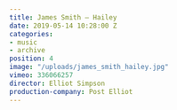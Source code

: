 ```yaml
---
title: James Smith — Hailey
date: 2019-05-14 10:28:00 Z
categories:
- music
- archive
position: 4
image: "/uploads/james_smith_hailey.jpg"
vimeo: 336066257
director: Elliot Simpson
production-company: Post Elliot
---
```


